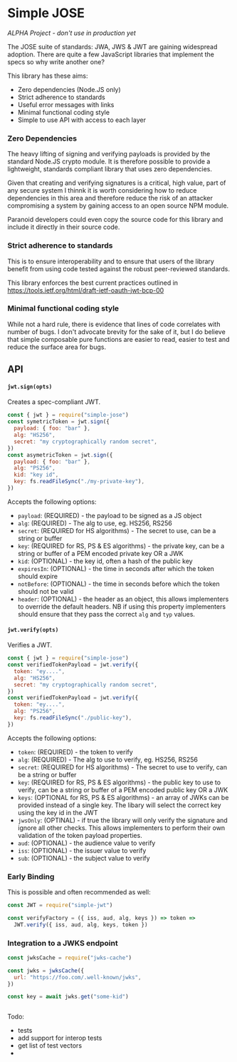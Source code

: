 # Simple JOSE

_ALPHA Project - don't use in production yet_

The JOSE suite of standards: JWA, JWS & JWT are gaining widespread adoption. There are quite a few JavaScript libraries that implement the specs so why write another one?

This library has these aims:

- Zero dependencies (Node.JS only)
- Strict adherence to standards
- Useful error messages with links
- Minimal functional coding style
- Simple to use API with access to each layer

### Zero Dependencies

The heavy lifting of signing and verifying payloads is provided by the standard Node.JS crypto module. It is therefore possible to provide a lightweight, standards compliant library that uses zero dependencies.

Given that creating and verifying signatures is a critical, high value, part of any secure system I thinnk it is worth considering how to reduce dependencies in this area and therefore reduce the risk of an attacker compromising a system by gaining access to an open source NPM module.

Paranoid developers could even copy the source code for this library and include it directly in their source code.

### Strict adherence to standards

This is to ensure interoperability and to ensure that users of the library benefit from using code tested against the robust peer-reviewed standards.

This library enforces the best current practices outlined in https://tools.ietf.org/html/draft-ietf-oauth-jwt-bcp-00

### Minimal functional coding style

While not a hard rule, there is evidence that lines of code correlates with number of bugs. I don't advocate brevity for the sake of it, but I do believe that simple composable pure functions are easier to read, easier to test and reduce the surface area for bugs.

## API

#### `jwt.sign(opts)`

Creates a spec-compliant JWT.

```js
const { jwt } = require("simple-jose")
const symetricToken = jwt.sign({
  payload: { foo: "bar" },
  alg: "HS256",
  secret: "my cryptographically random secret",
})
const asymetricToken = jwt.sign({
  payload: { foo: "bar" },
  alg: "PS256",
  kid: "key id",
  key: fs.readFileSync("./my-private-key"),
})
```

Accepts the following options:

- `payload`: (REQUIRED) - the payload to be signed as a JS object
- `alg`: (REQUIRED) - The alg to use, eg. HS256, RS256
- `secret`: (REQUIRED for HS algorithms) - The secret to use, can be a string or buffer
- `key`: (REQUIRED for RS, PS & ES algorithms) - the private key, can be a string or buffer of a PEM encoded private key OR a JWK
- `kid`: (OPTIONAL) - the key id, often a hash of the public key
- `expiresIn`: (OPTIONAL) - the time in seconds after which the token should expire
- `notBefore`: (OPTIONAL) - the time in seconds before which the token should not be valid
- `header`: (OPTIONAL) - the header as an object, this allows implementers to override the default headers. NB if using this property implementers should ensure that they pass the correct `alg` and `typ` values.

#### `jwt.verify(opts)`

Verifies a JWT.

```js
const { jwt } = require("simple-jose")
const verifiedTokenPayload = jwt.verify({
  token: "ey....",
  alg: "HS256",
  secret: "my cryptographically random secret",
})
const verifiedTokenPayload = jwt.verify({
  token: "ey....",
  alg: "PS256",
  key: fs.readFileSync("./public-key"),
})
```

Accepts the following options:

- `token`: (REQUIRED) - the token to verify
- `alg`: (REQUIRED) - The alg to use to verify, eg. HS256, RS256
- `secret`: (REQUIRED for HS algorithms) - The secret to use to verify, can be a string or buffer
- `key`: (REQUIRED for RS, PS & ES algorithms) - the public key to use to verify, can be a string or buffer of a PEM encoded public key OR a JWK
- `keys`: (OPTIONAL for RS, PS & ES algorithms) - an array of JWKs can be provided instead of a single key. The libary will select the correct key using the key id in the JWT
- `jwsOnly`: (OPTINAL) - if true the library will only verify the signature and ignore all other checks. This allows implementers to perform their own validation of the token payload properties.
- `aud`: (OPTIONAL) - the audience value to verify
- `iss`: (OPTIONAL) - the issuer value to verify
- `sub`: (OPTIONAL) - the subject value to verify

### Early Binding

This is possible and often recommended as well:

```js
const JWT = require("simple-jwt")

const verifyFactory = ({ iss, aud, alg, keys }) => token =>
  JWT.verify({ iss, aud, alg, keys, token })
```

### Integration to a JWKS endpoint

```js
const jwksCache = require("jwks-cache")

const jwks = jwksCache({
  url: "https://foo.com/.well-known/jwks",
})

const key = await jwks.get("some-kid")



```

Todo:

- tests
- add support for interop tests
- get list of test vectors
-
